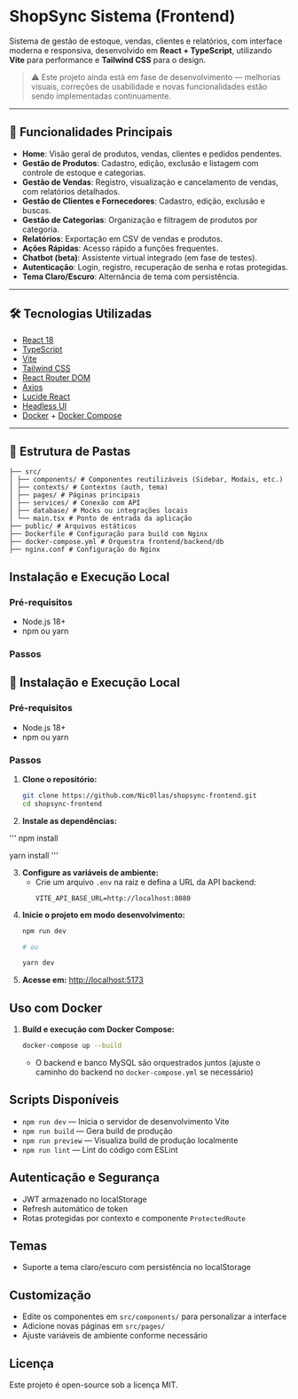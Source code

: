 # ShopSync Sistema (Frontend)

Sistema de gestão de estoque, vendas, clientes e relatórios, com interface moderna e responsiva, desenvolvido em **React + TypeScript**, utilizando **Vite** para performance e **Tailwind CSS** para o design.

> ⚠️ Este projeto ainda está em fase de desenvolvimento — melhorias visuais, correções de usabilidade e novas funcionalidades estão sendo implementadas continuamente.

---

## 🚀 Funcionalidades Principais

- **Home**: Visão geral de produtos, vendas, clientes e pedidos pendentes.
- **Gestão de Produtos**: Cadastro, edição, exclusão e listagem com controle de estoque e categorias.
- **Gestão de Vendas**: Registro, visualização e cancelamento de vendas, com relatórios detalhados.
- **Gestão de Clientes e Fornecedores**: Cadastro, edição, exclusão e buscas.
- **Gestão de Categorias**: Organização e filtragem de produtos por categoria.
- **Relatórios**: Exportação em CSV de vendas e produtos.
- **Ações Rápidas**: Acesso rápido a funções frequentes.
- **Chatbot (beta)**: Assistente virtual integrado (em fase de testes).
- **Autenticação**: Login, registro, recuperação de senha e rotas protegidas.
- **Tema Claro/Escuro**: Alternância de tema com persistência.

---

## 🛠️ Tecnologias Utilizadas

- [React 18](https://react.dev/)
- [TypeScript](https://www.typescriptlang.org/)
- [Vite](https://vitejs.dev/)
- [Tailwind CSS](https://tailwindcss.com/)
- [React Router DOM](https://reactrouter.com/)
- [Axios](https://axios-http.com/)
- [Lucide React](https://lucide.dev/)
- [Headless UI](https://headlessui.dev/)
- [Docker](https://www.docker.com/) + [Docker Compose](https://docs.docker.com/compose/)

---

## 📁 Estrutura de Pastas
```
├── src/
│ ├── components/ # Componentes reutilizáveis (Sidebar, Modais, etc.)
│ ├── contexts/ # Contextos (auth, tema)
│ ├── pages/ # Páginas principais
│ ├── services/ # Conexão com API
│ ├── database/ # Mocks ou integrações locais
│ └── main.tsx # Ponto de entrada da aplicação
├── public/ # Arquivos estáticos
├── Dockerfile # Configuração para build com Nginx
├── docker-compose.yml # Orquestra frontend/backend/db
├── nginx.conf # Configuração do Nginx

```

## Instalação e Execução Local

### Pré-requisitos
- Node.js 18+
- npm ou yarn

### Passos

## 🧪 Instalação e Execução Local

### Pré-requisitos
- Node.js 18+
- npm ou yarn

### Passos

1. **Clone o repositório:**
   ```bash
   git clone https://github.com/Nic0llas/shopsync-frontend.git
   cd shopsync-frontend

2. **Instale as dependências:**

'''
npm install

yarn install
'''

3. **Configure as variáveis de ambiente:**
   - Crie um arquivo `.env` na raiz e defina a URL da API backend:
     ```
     VITE_API_BASE_URL=http://localhost:8080

     ```
4. **Inicie o projeto em modo desenvolvimento:**
   ```bash
   npm run dev

   # ou

   yarn dev
   ```
5. **Acesse em:** [http://localhost:5173](http://localhost:5173)

## Uso com Docker

1. **Build e execução com Docker Compose:**
   ```bash
   docker-compose up --build
   ```
   - O backend e banco MySQL são orquestrados juntos (ajuste o caminho do backend no `docker-compose.yml` se necessário)

## Scripts Disponíveis

- `npm run dev` — Inicia o servidor de desenvolvimento Vite
- `npm run build` — Gera build de produção
- `npm run preview` — Visualiza build de produção localmente
- `npm run lint` — Lint do código com ESLint

## Autenticação e Segurança
- JWT armazenado no localStorage
- Refresh automático de token
- Rotas protegidas por contexto e componente `ProtectedRoute`

## Temas
- Suporte a tema claro/escuro com persistência no localStorage

## Customização
- Edite os componentes em `src/components/` para personalizar a interface
- Adicione novas páginas em `src/pages/`
- Ajuste variáveis de ambiente conforme necessário

## Licença
Este projeto é open-source sob a licença MIT.